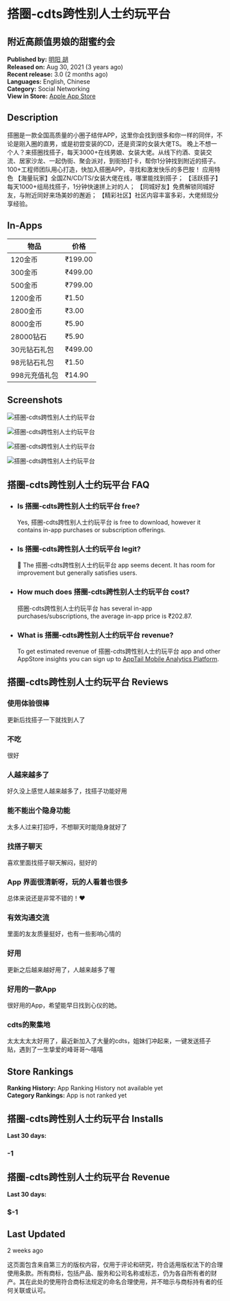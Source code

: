 # 搭圈-cdts跨性别人士约玩平台

## 附近高颜值男娘的甜蜜约会

**Published by:** [明阳 胡](https://apptail.io/developer/developer-lOgb)  
**Released on:** Aug 30, 2021 (3 years ago)  
**Recent release:** 3.0 (2 months ago)  
**Languages:** English, Chinese  
**Category:** Social Networking  
**View in Store:** [Apple App Store](https://apps.apple.com/in/app/app/id1583140695)

## Description

搭圈是一款全国高质量的小圈子结伴APP，这里你会找到很多和你一样的同伴，不论是刚入圈的直男，或是初尝变装的CD，还是资深的女装大佬TS。 晚上不想一个人？来搭圈找搭子，每天3000+在线男娘、女装大佬。从线下约酒、变装交流、居家沙龙、一起伪街、聚会派对，到街拍打卡，帮你1分钟找到附近的搭子。 100+工程师团队用心打造，快加入搭圈APP，寻找和激发快乐的多巴胺！ 应用特色 【海量玩家】全国ZN/CD/TS/女装大佬在线，哪里能找到搭子； 【活跃搭子】每天1000+组局找搭子，1分钟快速拼上对的人； 【同城好友】免费解锁同城好友，与附近同好来场美妙的邂逅； 【精彩社区】社区内容丰富多彩，大佬频现分享经验。

## In-Apps

| 物品           | 价格       |
|----------------|------------|
| 120金币        | ₹199.00    |
| 300金币        | ₹499.00    |
| 500金币        | ₹799.00    |
| 1200金币       | ₹1.50      |
| 2800金币       | ₹3.00      |
| 8000金币       | ₹5.90      |
| 28000钻石      | ₹5.90      |
| 30元钻石礼包   | ₹499.00    |
| 98元钻石礼包   | ₹1.50      |
| 998元充值礼包  | ₹14.90     |

## Screenshots

![搭圈-cdts跨性别人士约玩平台](https://is1-ssl.mzstatic.com/image/thumb/PurpleSource221/v4/b5/f4/df/b5f4dfbf-bf59-9495-4e24-96e988c209c6/17.jpg/1242x2688.png)

![搭圈-cdts跨性别人士约玩平台](https://is1-ssl.mzstatic.com/image/thumb/PurpleSource221/v4/59/4d/0b/594d0bb9-b49a-8e2e-e40b-61d7a47b1670/16.jpg/1242x2688.png)

![搭圈-cdts跨性别人士约玩平台](https://is1-ssl.mzstatic.com/image/thumb/PurpleSource211/v4/61/0a/10/610a1070-5d30-8b43-05a0-9f3dd5fb887d/18.jpg/1242x2688.png)

![搭圈-cdts跨性别人士约玩平台](https://is1-ssl.mzstatic.com/image/thumb/PurpleSource221/v4/11/b5/ba/11b5ba74-c288-98a5-395a-a9b8f0b415f5/19.jpg/1242x2688.png)

## 搭圈-cdts跨性别人士约玩平台 FAQ

- ### Is 搭圈-cdts跨性别人士约玩平台 free?
    
    Yes, 搭圈-cdts跨性别人士约玩平台 is free to download, however it contains in-app purchases or subscription offerings.
    
- ### Is 搭圈-cdts跨性别人士约玩平台 legit?
    
    🤔 The 搭圈-cdts跨性别人士约玩平台 app seems decent. It has room for improvement but generally satisfies users.
    
- ### How much does 搭圈-cdts跨性别人士约玩平台 cost?
    
    搭圈-cdts跨性别人士约玩平台 has several in-app purchases/subscriptions, the average in-app price is ₹202.87.
    
- ### What is 搭圈-cdts跨性别人士约玩平台 revenue?
    
    To get estimated revenue of 搭圈-cdts跨性别人士约玩平台 app and other AppStore insights you can sign up to [AppTail Mobile Analytics Platform](https://apptail.io).

## 搭圈-cdts跨性别人士约玩平台 Reviews

### 使用体验很棒
更新后找搭子一下就找到人了

### 不吃
很好

### 人越来越多了
好久没上感觉人越来越多了，找搭子功能好用

### 能不能出个隐身功能
太多人过来打招呼，不想聊天时能隐身就好了

### 找搭子聊天
喜欢里面找搭子聊天解闷，挺好的

### App 界面很清新呀，玩的人看着也很多
总体来说还是非常不错的！❤️

### 有效沟通交流
里面的友友质量挺好，也有一些影响心情的

### 好用
更新之后越来越好用了，人越来越多了喔

### 好用的一款App
很好用的App，希望能早日找到心仪的她。

### cdts的聚集地
太太太太太好用了，最近新加入了大量的cdts，姐妹们冲起来，一键发送搭子贴，遇到了一生挚爱的峰哥哥～嘻嘻

## Store Rankings

**Ranking History:** App Ranking History not available yet  
**Category Rankings:** App is not ranked yet  

## 搭圈-cdts跨性别人士约玩平台 Installs

**Last 30 days:**  

### \-1

## 搭圈-cdts跨性别人士约玩平台 Revenue

**Last 30 days:**  

### $-1

## Last Updated

2 weeks ago

这页面包含来自第三方的版权内容，仅用于评论和研究，符合适用版权法下的合理使用条款。所有商标，包括产品、服务和公司名称或标志，仍为各自所有者的财产。其在此处的使用符合商标法规定的命名合理使用，并不暗示与商标持有者的任何关联或认可。